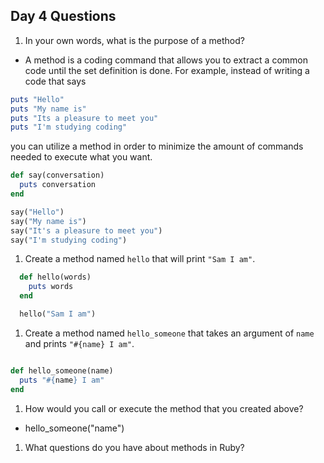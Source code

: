 ## Day 4 Questions

1. In your own words, what is the purpose of a method?
  * A method is a coding command that allows you to extract a common code until the set definition
  is done. For example, instead of writing a code that says
  ```ruby
  puts "Hello"
  puts "My name is"
  puts "Its a pleasure to meet you"
  puts "I'm studying coding"
  ```
  you can utilize a method in order to minimize the amount of commands needed to execute what you want.
  ```ruby
  def say(conversation)
    puts conversation
  end

  say("Hello")
  say("My name is")
  say("It's a pleasure to meet you")
  say("I'm studying coding")
```

1. Create a method named `hello` that will print `"Sam I am"`.

```ruby  
  def hello(words)
    puts words
  end

  hello("Sam I am")
  ```

1. Create a method named `hello_someone` that takes an argument of `name` and prints `"#{name} I am"`.

```ruby

def hello_someone(name)
  puts "#{name} I am"
end

```

1. How would you call or execute the method that you created above?
  * hello_someone("name")

1. What questions do you have about methods in Ruby?
